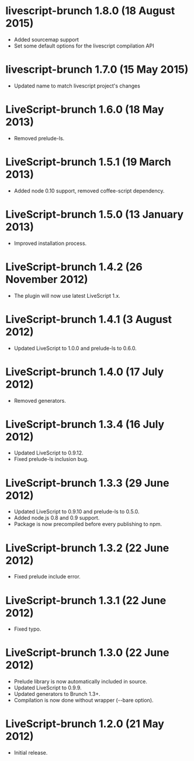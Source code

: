 # livescript-brunch 1.8.0 (18 August 2015)
* Added sourcemap support
* Set some default options for the livescript compilation API

# livescript-brunch 1.7.0 (15 May 2015)
* Updated name to match livescript project's changes

# LiveScript-brunch 1.6.0 (18 May 2013)
* Removed prelude-ls.

# LiveScript-brunch 1.5.1 (19 March 2013)
* Added node 0.10 support, removed coffee-script dependency.

# LiveScript-brunch 1.5.0 (13 January 2013)
* Improved installation process.

# LiveScript-brunch 1.4.2 (26 November 2012)
* The plugin will now use latest LiveScript 1.x.

# LiveScript-brunch 1.4.1 (3 August 2012)
* Updated LiveScript to 1.0.0 and prelude-ls to 0.6.0.

# LiveScript-brunch 1.4.0 (17 July 2012)
* Removed generators.

# LiveScript-brunch 1.3.4 (16 July 2012)
* Updated LiveScript to 0.9.12.
* Fixed prelude-ls inclusion bug.

# LiveScript-brunch 1.3.3 (29 June 2012)
* Updated LiveScript to 0.9.10 and prelude-ls to 0.5.0.
* Added node.js 0.8 and 0.9 support.
* Package is now precompiled before every publishing to npm.

# LiveScript-brunch 1.3.2 (22 June 2012)
* Fixed prelude include error.

# LiveScript-brunch 1.3.1 (22 June 2012)
* Fixed typo.

# LiveScript-brunch 1.3.0 (22 June 2012)
* Prelude library is now automatically included in source.
* Updated LiveScript to 0.9.9.
* Updated generators to Brunch 1.3+.
* Compilation is now done without wrapper (--bare option).

# LiveScript-brunch 1.2.0 (21 May 2012)
* Initial release.
